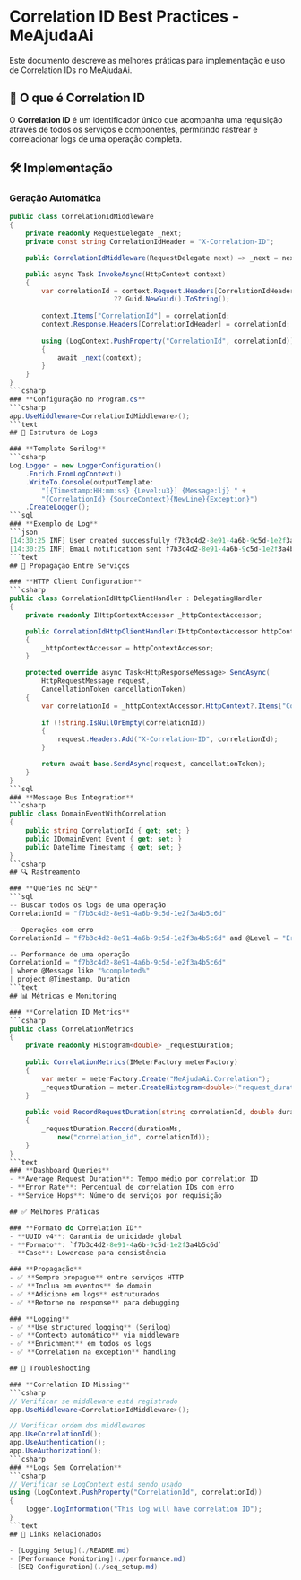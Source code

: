 # Correlation ID Best Practices - MeAjudaAi

Este documento descreve as melhores práticas para implementação e uso de Correlation IDs no MeAjudaAi.

## 🎯 O que é Correlation ID

O **Correlation ID** é um identificador único que acompanha uma requisição através de todos os serviços e componentes, permitindo rastrear e correlacionar logs de uma operação completa.

## 🛠️ Implementação

### **Geração Automática**
```csharp
public class CorrelationIdMiddleware
{
    private readonly RequestDelegate _next;
    private const string CorrelationIdHeader = "X-Correlation-ID";

    public CorrelationIdMiddleware(RequestDelegate next) => _next = next;

    public async Task InvokeAsync(HttpContext context)
    {
        var correlationId = context.Request.Headers[CorrelationIdHeader].FirstOrDefault() 
                          ?? Guid.NewGuid().ToString();
                          
        context.Items["CorrelationId"] = correlationId;
        context.Response.Headers[CorrelationIdHeader] = correlationId;
        
        using (LogContext.PushProperty("CorrelationId", correlationId))
        {
            await _next(context);
        }
    }
}
```csharp
### **Configuração no Program.cs**
```csharp
app.UseMiddleware<CorrelationIdMiddleware>();
```text
## 📝 Estrutura de Logs

### **Template Serilog**
```csharp
Log.Logger = new LoggerConfiguration()
    .Enrich.FromLogContext()
    .WriteTo.Console(outputTemplate: 
        "[{Timestamp:HH:mm:ss} {Level:u3}] {Message:lj} " +
        "{CorrelationId} {SourceContext}{NewLine}{Exception}")
    .CreateLogger();
```sql
### **Exemplo de Log**
```json
[14:30:25 INF] User created successfully f7b3c4d2-8e91-4a6b-9c5d-1e2f3a4b5c6d MeAjudaAi.Users.Application
[14:30:25 INF] Email notification sent f7b3c4d2-8e91-4a6b-9c5d-1e2f3a4b5c6d MeAjudaAi.Notifications
```text
## 🔄 Propagação Entre Serviços

### **HTTP Client Configuration**
```csharp
public class CorrelationIdHttpClientHandler : DelegatingHandler
{
    private readonly IHttpContextAccessor _httpContextAccessor;

    public CorrelationIdHttpClientHandler(IHttpContextAccessor httpContextAccessor)
    {
        _httpContextAccessor = httpContextAccessor;
    }

    protected override async Task<HttpResponseMessage> SendAsync(
        HttpRequestMessage request, 
        CancellationToken cancellationToken)
    {
        var correlationId = _httpContextAccessor.HttpContext?.Items["CorrelationId"]?.ToString();
        
        if (!string.IsNullOrEmpty(correlationId))
        {
            request.Headers.Add("X-Correlation-ID", correlationId);
        }

        return await base.SendAsync(request, cancellationToken);
    }
}
```sql
### **Message Bus Integration**
```csharp
public class DomainEventWithCorrelation
{
    public string CorrelationId { get; set; }
    public IDomainEvent Event { get; set; }
    public DateTime Timestamp { get; set; }
}
```csharp
## 🔍 Rastreamento

### **Queries no SEQ**
```sql
-- Buscar todos os logs de uma operação
CorrelationId = "f7b3c4d2-8e91-4a6b-9c5d-1e2f3a4b5c6d"

-- Operações com erro
CorrelationId = "f7b3c4d2-8e91-4a6b-9c5d-1e2f3a4b5c6d" and @Level = "Error"

-- Performance de uma operação
CorrelationId = "f7b3c4d2-8e91-4a6b-9c5d-1e2f3a4b5c6d" 
| where @Message like "%completed%"
| project @Timestamp, Duration
```text
## 📊 Métricas e Monitoring

### **Correlation ID Metrics**
```csharp
public class CorrelationMetrics
{
    private readonly Histogram<double> _requestDuration;
    
    public CorrelationMetrics(IMeterFactory meterFactory)
    {
        var meter = meterFactory.Create("MeAjudaAi.Correlation");
        _requestDuration = meter.CreateHistogram<double>("request_duration_ms");
    }
    
    public void RecordRequestDuration(string correlationId, double durationMs)
    {
        _requestDuration.Record(durationMs, 
            new("correlation_id", correlationId));
    }
}
```text
### **Dashboard Queries**
- **Average Request Duration**: Tempo médio por correlation ID
- **Error Rate**: Percentual de correlation IDs com erro
- **Service Hops**: Número de serviços por requisição

## ✅ Melhores Práticas

### **Formato do Correlation ID**
- **UUID v4**: Garantia de unicidade global
- **Formato**: `f7b3c4d2-8e91-4a6b-9c5d-1e2f3a4b5c6d`
- **Case**: Lowercase para consistência

### **Propagação**
- ✅ **Sempre propague** entre serviços HTTP
- ✅ **Inclua em eventos** de domain
- ✅ **Adicione em logs** estruturados
- ✅ **Retorne no response** para debugging

### **Logging**
- ✅ **Use structured logging** (Serilog)
- ✅ **Contexto automático** via middleware
- ✅ **Enrichment** em todos os logs
- ✅ **Correlation na exception** handling

## 🚨 Troubleshooting

### **Correlation ID Missing**
```csharp
// Verificar se middleware está registrado
app.UseMiddleware<CorrelationIdMiddleware>();

// Verificar ordem dos middlewares
app.UseCorrelationId();
app.UseAuthentication();
app.UseAuthorization();
```csharp
### **Logs Sem Correlation**
```csharp
// Verificar se LogContext está sendo usado
using (LogContext.PushProperty("CorrelationId", correlationId))
{
    logger.LogInformation("This log will have correlation ID");
}
```text
## 🔗 Links Relacionados

- [Logging Setup](./README.md)
- [Performance Monitoring](./performance.md)
- [SEQ Configuration](./seq_setup.md)